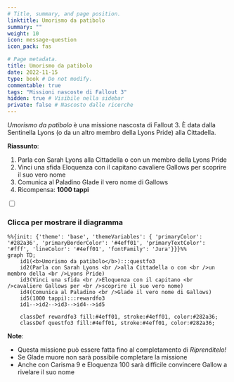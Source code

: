 ```yaml
---
# Title, summary, and page position.
linktitle: Umorismo da patibolo
summary: ""
weight: 10
icon: message-question
icon_pack: fas

# Page metadata.
title: Umorismo da patibolo
date: 2022-11-15
type: book # Do not modify.
commentable: true
tags: "Missioni nascoste di Fallout 3"
hidden: true # Visibile nella sidebar
private: false # Nascosto dalle ricerche
---
```


<div class="fo3">

*Umorismo da patibolo* è una missione nascosta di Fallout 3. È data dalla Sentinella Lyons (o da un altro membro della Lyons Pride) alla Cittadella.

**Riassunto**:
1. Parla con Sarah Lyons alla Cittadella o con un membro della Lyons Pride
2. Vinci una sfida Eloquenza con il capitano cavaliere Gallows per scoprire il suo vero nome
3. Comunica al Paladino Glade il vero nome di Gallows
4. Ricompensa: **1000 tappi**

<section class="chart-collapse">
<input type="checkbox" name="collapse2" id="handle2">
<h3 class="handle">
<label for="handle2">Clicca per mostrare il diagramma</label>
</h3>
<div class="content">

```mermaid
%%{init: {'theme': 'base', 'themeVariables': { 'primaryColor': '#282a36', 'primaryBorderColor': '#4eff01', 'primaryTextColor': '#fff', 'lineColor': '#4eff01', 'fontFamily': 'Jura'}}}%%
graph TD;
    id1(<b>Umorismo da patibolo</b>):::questfo3
    id2(Parla con Sarah Lyons <br />alla Cittadella o con <br />un membro della <br />Lyons Pride)
    id3(Vinci una sfida <br />Eloquenza con il capitano <br />cavaliere Gallows per <br />scoprire il suo vero nome)
    id4(Comunica al Paladino <br />Glade il vero nome di Gallows)
    id5(1000 tappi):::rewardfo3
    id1-->id2-->id3-->id4-->id5
    
    classDef rewardfo3 fill:#4eff01, stroke:#4eff01, color:#282a36;
    classDef questfo3 fill:#4eff01, stroke:#4eff01, color:#282a36;
```

</div>
</section>

**Note**:
- Questa missione può essere fatta fino al completamento di *Riprenditelo!*
- Se Glade muore non sarà possibile completare la missione
- Anche con Carisma 9 e Eloquenza 100 sarà difficile convincere Gallow a rivelare il suo nome


</div>